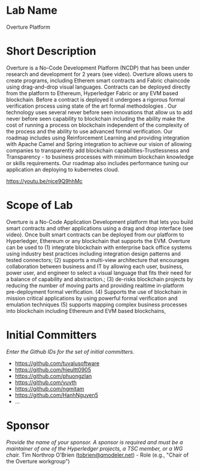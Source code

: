 # Lab Name
Overture Platform

# Short Description
Overture is a No-Code Development Platform (NCDP) that has been under research and development for 2 years (see video). Overture allows users to create programs, including  Etherem smart contracts and Fabric chaincode using  drag-and-drop visual  languages.  Contracts can be deployed directly from the platform to Ethereum, Hyperledger Fabric or any EVM based blockchain. Before a contract is deployed it undergoes a rigorous formal verification process using state of the art formal methodologies . Our technology uses several never before seen innovations that allow us to add never before seen capability to blockchain including the ability make the cost of running a process on blockchain independent of the  complexity of the process and the ability to use advanced formal verification.  Our roadmap includes using Reinforcement Learning and providing integration with Apache Camel and Spring integration to achieve our vision of allowing companies to transparently add blockchain capabilities-Trustlessness and Transparency - to business processes with minimum blockchain knowledge or skills requirements.  Our roadmap also includes performance tuning our application an deploying to kubernetes cloud. 

https://youtu.be/njce9Q9hhMc

# Scope of Lab
Overture is a No-Code Application Development platform that lets you build smart contracts and other applications using a drag and drop interface (see video). Once built smart contracts can be  deployed from our platform to  Hyperledger, Ethereum or any blockchain that supports the EVM. Overture can be used to (1) integrate blockchain with enterprise back office systems using  industry best practices including integration design patterns and tested connectors; (2)  supports a multi-view architecture that encourages collaboration between business and IT by allowing each user, business, power user, and engineer to select a visual language that fits their need for a balance of capability and abstraction.; (3) de-risks blockchain projects by reducing the number of moving parts and providing realtime in-platform pre-deployment formal verification. (4) Supports the use of blockchain in mission critical applications by using powerful formal verification and emulation techniques (5) supports mapping complex business processes into blockchain including Ethereum and EVM based blockchains,  


# Initial Committers
_Enter the Github IDs for the set of initial committers._
- https://github.com/tuvalusoftware
- https://github.com/hieultt0905
- https://github.com/phuongzlan
- https://github.com/vuvth
- https://github.com/ngmitam
- https://github.com/HanhNguyen5
- ...

# Sponsor
_Provide the name of your sponsor. A sponsor is required and must be a maintainer of one of the Hyperledger projects, a TSC member, or a WG chair._
Tim Northrop O'Brien (tobrien@qmodeler.net) - Role (e.g., "Chair of the Overture workgroup")
 
